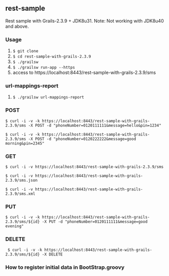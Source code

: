 ## rest-sample

Rest sample with Grails-2.3.9 + JDK8u31. 
Note: Not working with JDK8u40 and above.

### Usage

1. `$ git clone`
1. `$ cd rest-sample-with-grails-2.3.9`
1. `$ ./grailsw`
1. `$ ./grailsw run-app --https`
1. access to https://localhost:8443/rest-sample-with-grails-2.3.9/sms

### url-mappings-report

1. `$ ./grailsw url-mappings-report`

### POST
`$ curl -i -v -k https://localhost:8443/rest-sample-with-grails-2.3.9/sms -X POST -d "phoneNumber=0120111111&message=hello&pin=1234"`

`$ curl -i -v -k https://localhost:8443/rest-sample-with-grails-2.3.9/sms -X POST -d "phoneNumber=0120222222&message=good morning&pin=2345"`

### GET 
`$ curl -i -v https://localhost:8443/rest-sample-with-grails-2.3.9/sms`

`$ curl -i -v https://localhost:8443/rest-sample-with-grails-2.3.9/sms.json`

`$ curl -i -v https://localhost:8443/rest-sample-with-grails-2.3.9/sms.xml`

### PUT
`$ curl -i -v -k https://localhost:8443/rest-sample-with-grails-2.3.9/sms/${id} -X PUT -d "phoneNumber=0120111111&message=good evening"` 

### DELETE
` $ curl -i -v -k https://localhost:8443/rest-sample-with-grails-2.3.9/sms/${id} -X DELETE`

### How to register initial data in BootStrap.groovy


